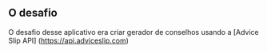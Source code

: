 ## O desafio

O desafio desse aplicativo era criar gerador de conselhos usando a [Advice Slip API] (https://api.adviceslip.com)